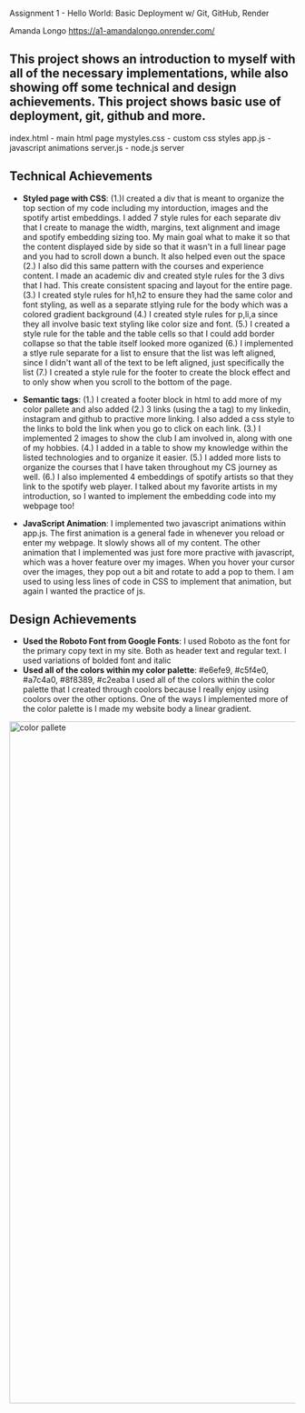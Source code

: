 Assignment 1 - Hello World: Basic Deployment w/ Git, GitHub, Render

Amanda Longo
https://a1-amandalongo.onrender.com/

This project shows an introduction to myself with all of the necessary implementations, while also showing off some technical and design achievements. This project shows basic use of deployment, git, github and more. 
---------------------------
index.html - main html page
mystyles.css - custom css styles
app.js - javascript animations
server.js - node.js server

## Technical Achievements
- **Styled page with CSS**: (1.)I created a div that is meant to organize the top section of my code including my intorduction, images and the spotify artist embeddings. I added 7 style rules for each separate div that I create to manage the width, margins, text alignment and image and spotify embedding sizing too. My main goal what to make it so that the content displayed side by side so that it wasn't in a full linear page and you had to scroll down a bunch. It also helped even out the space (2.) I also did this same pattern with the courses and experience content. I made an academic div and created style rules for the 3 divs that I had. This create consistent spacing and layout for the entire page. (3.) I created style rules for h1,h2 to ensure they had the same color and font styling, as well as a separate stlying rule for the body which was a colored gradient background (4.) I created style rules for p,li,a since they all involve basic text styling like color size and font. (5.) I created a style rule for the table and the table cells so that I could add border collapse so that the table itself looked more oganized (6.) I implemented a stlye rule separate for a list to ensure that the list was left aligned, since I didn't want all of the text to be left aligned, just specifically the list (7.) I created a style rule for the footer to create the block effect and to only show when you scroll to the bottom of the page. 

- **Semantic tags**: (1.) I created a footer block in html to add more of my color pallete and also added (2.) 3 links (using the a tag) to my linkedin, instagram and github to practive more linking. I also added a css style to the links to bold the link when you go to click on each link. (3.) I implemented 2 images to show the club I am involved in, along with one of my hobbies. (4.) I added in a table to show my knowledge within the listed technologies and to organize it easier. (5.) I added more lists to organize the courses that I have taken throughout my CS journey as well. (6.) I also implemented 4 embeddings of spotify artists so that they link to the spotify web player. I talked about my favorite artists in my introduction, so I wanted to implement the embedding code into my webpage too!
- **JavaScript Animation**: I implemented two javascript animations within app.js. The first animation is a general fade in whenever you reload or enter my webpage. It slowly shows all of my content. The other animation that I implemented was just fore more practive with javascript, which was a hover feature over my images. When you hover your cursor over the images, they pop out a bit and rotate to add a pop to them. I am used to using less lines of code in CSS to implement that animation, but again I wanted the practice of js. 

## Design Achievements
- **Used the Roboto Font from Google Fonts**: I used Roboto as the font for the primary copy text in my site. Both as header text and regular text. I used variations of bolded font and italic 
- **Used all of the colors within my color palette**: #e6efe9, #c5f4e0, #a7c4a0, #8f8389, #c2eaba I used all of the colors within the color palette that I created through coolors because I really enjoy using coolors over the other options. One of the ways I implemented more of the color palette is I made my website body a linear gradient. 
<img width="1600" height="1200" alt="color pallete" src="https://github.com/user-attachments/assets/43094ef9-425c-41b3-944c-d2362468fac2" />
